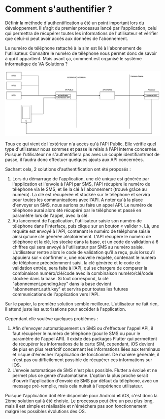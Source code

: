 # Comment s'authentifier ?

Définir la méthode d'authentification a été un point important lors du développement. Il s'agit du premier processus lancé par l'application, celui qui permettra de récupérer toutes les informations de l'utilisateur et vérifier que celui-ci peut avoir accès aux données de l'abonnement.

Le numéro de téléphone rattaché à la sim est lié à l'abonnement de l'utilisateur. Connaitre le numéro de téléphone nous permet donc de savoir à qui il appartient. Mais avant ça, comment est organisé le système informatique de VA Solutions ?

![Schéma des API de VA Solutions](<../../.gitbook/assets/Schema API.jpg>)

Tous ce qui vient de l'extérieur n'a accès qu'à l'API Public. Elle vérifie quel type d'utilisateur nous sommes et passe le relais à l'API interne concernée. Puisque l'utilisateur ne s'authentifiera pas avec un couple identifiant/mot de passe, il faudra donc effectuer quelques ajouts aux API concernées.

Sachant cela, 2 solutions d'authentification ont été proposés :

1. Lors du démarrage de l'application, une clé unique est générée par l'application et l'envoie à l'API par SMS, l'API récupère le numéro de téléphone via le SMS, et lie la clé à l'abonnement (trouvé grâce au numéro). La clé est récupérée et stockée sur le téléphone et servira pour toutes les communications avec l'API. A noter qu'à la place d'envoyer un SMS, nous aurions pu faire un appel API. Le numéro de téléphone aurai alors été récupéré par le téléphone et passé en paramètre lors de l'appel, avec la clé.
2. Au lancement de l'application, l'utilisateur saisie son numéro de téléphone dans l'interface, puis clique sur un bouton « valider ». Là, une requête est envoyé à l'API, contenant le numéro de téléphone saisie ainsi qu'une clé générée aléatoirement. L'API récupère le numéro de téléphone et la clé, les stocke dans la base, et un code de validation à 6 chiffres qui sera envoyé à l'utilisateur par SMS au numéro saisie. L'utilisateur rentre alors le code de validation qu'il a reçu, puis lorsqu'il appuiera sur « confirmer », une nouvelle requête, contenant le numéro de téléphone précédemment saisi, la clé générée et le code de validation entrée, sera faite à l'API, qui se chargera de comparer la combinaison numéro/clé/code avec la combinaison numéro/clé/code stockée dans la base. Si tout correspond, la clé "abonnement.pending.key" dans la base devient "abonnement.auth.key" et servira pour toutes les futures communications de l'application vers l'API.

Sur le papier, la première solution semble meilleure. L'utilisateur ne fait rien, il attend juste les autorisations pour accéder à l'application.

Cependant elle soulève quelques problèmes :

1. Afin d'envoyer automatiquement un SMS ou d'effectuer l'appel API, il faut récupérer le numéro de téléphone (pour le SMS ou pour le paramètre de l'appel API). Il existe des packages Flutter qui permettent de récupérer les informations de la carte SIM, cependant, iOS devient de plus en plus restrictif concernant les informations liées aux terminaux et risque d'émécher l'application de fonctionner. De manière générale, il n'est pas ou difficilement possible de récupérer ces informations sur iOS.
2. L'envoie automatique de SMS n'est plus possible. Flutter a évolué et ne permet plus ce genre d'automatisme. L'option la plus proche serait d'ouvrir l'application d'envoie de SMS par défaut du téléphone, avec un message pré-remplie, mais cela nuirait à l'expérience utilisateur.

Puisque l'application doit être disponible pour Android **et** iOS, c'est donc la 2ème solution qui à été choisie. Le processus peut être un peu plus long, mais il est simple et réalisable et n'émèchera pas son fonctionnement malgré les possibles évolutions des OS.

